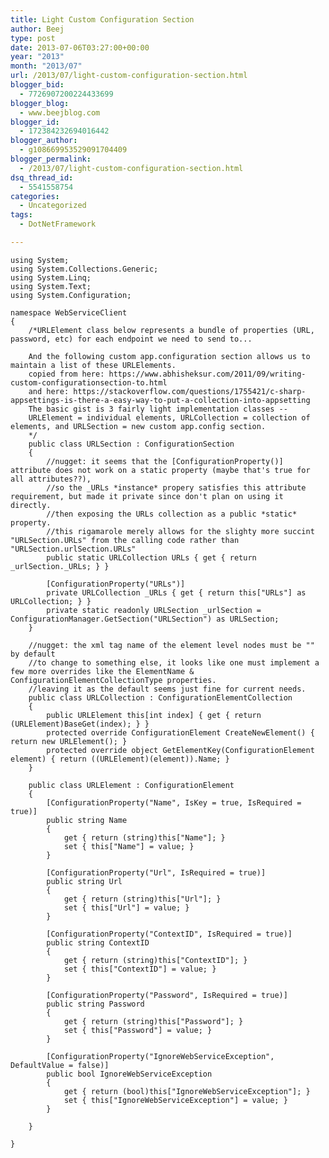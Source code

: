 ```yaml
---
title: Light Custom Configuration Section
author: Beej
type: post
date: 2013-07-06T03:27:00+00:00
year: "2013"
month: "2013/07"
url: /2013/07/light-custom-configuration-section.html
blogger_bid:
  - 7726907200224433699
blogger_blog:
  - www.beejblog.com
blogger_id:
  - 172384232694016442
blogger_author:
  - g108669953529091704409
blogger_permalink:
  - /2013/07/light-custom-configuration-section.html
dsq_thread_id:
  - 5541558754
categories:
  - Uncategorized
tags:
  - DotNetFramework

---
```

    using System;
    using System.Collections.Generic;
    using System.Linq;
    using System.Text;
    using System.Configuration;
    
    namespace WebServiceClient
    {
        /*URLElement class below represents a bundle of properties (URL, password, etc) for each endpoint we need to send to... 
    
        And the following custom app.configuration section allows us to maintain a list of these URLElements. 
        copied from here: https://www.abhisheksur.com/2011/09/writing-custom-configurationsection-to.html 
        and here: https://stackoverflow.com/questions/1755421/c-sharp-appsettings-is-there-a-easy-way-to-put-a-collection-into-appsetting 
        The basic gist is 3 fairly light implementation classes -- 
        URLElement = individual elements, URLCollection = collection of elements, and URLSection = new custom app.config section. 
        */
        public class URLSection : ConfigurationSection
        {
            //nugget: it seems that the [ConfigurationProperty()] attribute does not work on a static property (maybe that's true for all attributes??), 
            //so the _URLs *instance* propery satisfies this attribute requirement, but made it private since don't plan on using it directly. 
            //then exposing the URLs collection as a public *static* property. 
            //this rigamarole merely allows for the slighty more succint "URLSection.URLs" from the calling code rather than "URLSection.urlSection.URLs" 
            public static URLCollection URLs { get { return _urlSection._URLs; } }
    
            [ConfigurationProperty("URLs")]
            private URLCollection _URLs { get { return this["URLs"] as URLCollection; } }
            private static readonly URLSection _urlSection = ConfigurationManager.GetSection("URLSection") as URLSection;
        }
    
        //nugget: the xml tag name of the element level nodes must be "" by default 
        //to change to something else, it looks like one must implement a few more overrides like the ElementName & ConfigurationElementCollectionType properties. 
        //leaving it as the default seems just fine for current needs. 
        public class URLCollection : ConfigurationElementCollection
        {
            public URLElement this[int index] { get { return (URLElement)BaseGet(index); } }
            protected override ConfigurationElement CreateNewElement() { return new URLElement(); }
            protected override object GetElementKey(ConfigurationElement element) { return ((URLElement)(element)).Name; }
        }
    
        public class URLElement : ConfigurationElement
        {
            [ConfigurationProperty("Name", IsKey = true, IsRequired = true)]
            public string Name
            {
                get { return (string)this["Name"]; }
                set { this["Name"] = value; }
            }
    
            [ConfigurationProperty("Url", IsRequired = true)]
            public string Url
            {
                get { return (string)this["Url"]; }
                set { this["Url"] = value; }
            }
    
            [ConfigurationProperty("ContextID", IsRequired = true)]
            public string ContextID
            {
                get { return (string)this["ContextID"]; }
                set { this["ContextID"] = value; }
            }
    
            [ConfigurationProperty("Password", IsRequired = true)]
            public string Password
            {
                get { return (string)this["Password"]; }
                set { this["Password"] = value; }
            }
    
            [ConfigurationProperty("IgnoreWebServiceException", DefaultValue = false)]
            public bool IgnoreWebServiceException
            {
                get { return (bool)this["IgnoreWebServiceException"]; }
                set { this["IgnoreWebServiceException"] = value; }
            }
    
        }
    
    }
